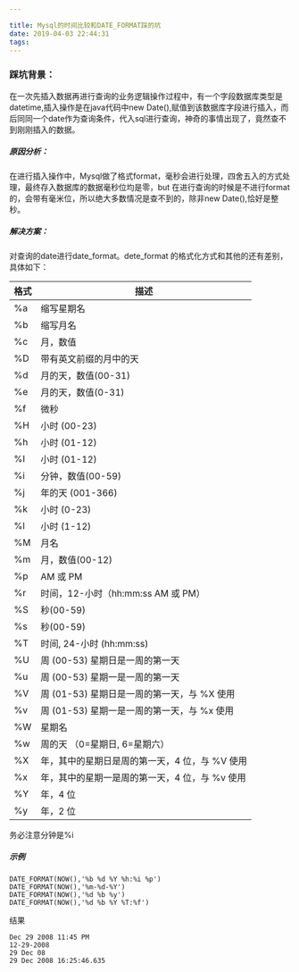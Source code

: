 ```yaml
---

title: Mysql的时间比较和DATE_FORMAT踩的坑
date: 2019-04-03 22:44:31
tags:
---
```


### 踩坑背景：

   在一次先插入数据再进行查询的业务逻辑操作过程中，有一个字段数据库类型是datetime,插入操作是在java代码中new Date(),赋值到该数据库字段进行插入，而后同同一个date作为查询条件，代入sql进行查询，神奇的事情出现了，竟然查不到刚刚插入的数据。

##### 原因分析：

在进行插入操作中，Mysql做了格式format，毫秒会进行处理，四舍五入的方式处理，最终存入数据库的数据毫秒位均是零，but 在进行查询的时候是不进行format的，会带有毫米位，所以绝大多数情况是查不到的，除非new Date(),恰好是整秒。

##### 解决方案：

对查询的date进行date_format。dete_format 的格式化方式和其他的还有差别，具体如下：

| 格式 | 描述                                           |
| ---- | ---------------------------------------------- |
| %a   | 缩写星期名                                     |
| %b   | 缩写月名                                       |
| %c   | 月，数值                                       |
| %D   | 带有英文前缀的月中的天                         |
| %d   | 月的天，数值(00-31)                            |
| %e   | 月的天，数值(0-31)                             |
| %f   | 微秒                                           |
| %H   | 小时 (00-23)                                   |
| %h   | 小时 (01-12)                                   |
| %I   | 小时 (01-12)                                   |
| %i   | 分钟，数值(00-59)                              |
| %j   | 年的天 (001-366)                               |
| %k   | 小时 (0-23)                                    |
| %l   | 小时 (1-12)                                    |
| %M   | 月名                                           |
| %m   | 月，数值(00-12)                                |
| %p   | AM 或 PM                                       |
| %r   | 时间，12-小时（hh:mm:ss AM 或 PM）             |
| %S   | 秒(00-59)                                      |
| %s   | 秒(00-59)                                      |
| %T   | 时间, 24-小时 (hh:mm:ss)                       |
| %U   | 周 (00-53) 星期日是一周的第一天                |
| %u   | 周 (00-53) 星期一是一周的第一天                |
| %V   | 周 (01-53) 星期日是一周的第一天，与 %X 使用    |
| %v   | 周 (01-53) 星期一是一周的第一天，与 %x 使用    |
| %W   | 星期名                                         |
| %w   | 周的天 （0=星期日, 6=星期六）                  |
| %X   | 年，其中的星期日是周的第一天，4 位，与 %V 使用 |
| %x   | 年，其中的星期一是周的第一天，4 位，与 %v 使用 |
| %Y   | 年，4 位                                       |
| %y   | 年，2 位                                       |

务必注意分钟是%i

##### 示例

```
DATE_FORMAT(NOW(),'%b %d %Y %h:%i %p')
DATE_FORMAT(NOW(),'%m-%d-%Y')
DATE_FORMAT(NOW(),'%d %b %y')
DATE_FORMAT(NOW(),'%d %b %Y %T:%f')
```

结果

```
Dec 29 2008 11:45 PM
12-29-2008
29 Dec 08
29 Dec 2008 16:25:46.635
```


